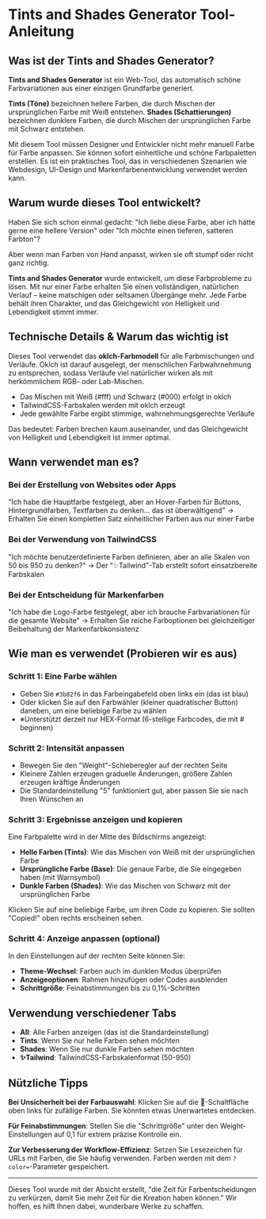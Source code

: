 # Tints and Shades Generator Tool-Anleitung

## Was ist der Tints and Shades Generator?

**Tints and Shades Generator** ist ein Web-Tool, das automatisch schöne Farbvariationen aus einer einzigen Grundfarbe generiert.

**Tints (Töne)** bezeichnen hellere Farben, die durch Mischen der ursprünglichen Farbe mit Weiß entstehen. **Shades (Schattierungen)** bezeichnen dunklere Farben, die durch Mischen der ursprünglichen Farbe mit Schwarz entstehen.

Mit diesem Tool müssen Designer und Entwickler nicht mehr manuell Farbe für Farbe anpassen. Sie können sofort einheitliche und schöne Farbpaletten erstellen. Es ist ein praktisches Tool, das in verschiedenen Szenarien wie Webdesign, UI-Design und Markenfarbenentwicklung verwendet werden kann.

## Warum wurde dieses Tool entwickelt?

Haben Sie sich schon einmal gedacht: "Ich liebe diese Farbe, aber ich hätte gerne eine hellere Version" oder "Ich möchte einen tieferen, satteren Farbton"?

Aber wenn man Farben von Hand anpasst, wirken sie oft stumpf oder nicht ganz richtig.

**Tints and Shades Generator** wurde entwickelt, um diese Farbprobleme zu lösen. Mit nur einer Farbe erhalten Sie einen vollständigen, natürlichen Verlauf – keine matschigen oder seltsamen Übergänge mehr. Jede Farbe behält ihren Charakter, und das Gleichgewicht von Helligkeit und Lebendigkeit stimmt immer.

## Technische Details & Warum das wichtig ist

Dieses Tool verwendet das **oklch-Farbmodell** für alle Farbmischungen und Verläufe.
Oklch ist darauf ausgelegt, der menschlichen Farbwahrnehmung zu entsprechen, sodass Verläufe viel natürlicher wirken als mit herkömmlichem RGB- oder Lab-Mischen.

- Das Mischen mit Weiß (#fff) und Schwarz (#000) erfolgt in oklch
- TailwindCSS-Farbskalen werden mit oklch erzeugt
- Jede gewählte Farbe ergibt stimmige, wahrnehmungsgerechte Verläufe

Das bedeutet: Farben brechen kaum auseinander, und das Gleichgewicht von Helligkeit und Lebendigkeit ist immer optimal.

## Wann verwendet man es?

### Bei der Erstellung von Websites oder Apps

"Ich habe die Hauptfarbe festgelegt, aber an Hover-Farben für Buttons, Hintergrundfarben, Textfarben zu denken... das ist überwältigend"
→ Erhalten Sie einen kompletten Satz einheitlicher Farben aus nur einer Farbe

### Bei der Verwendung von TailwindCSS

"Ich möchte benutzerdefinierte Farben definieren, aber an alle Skalen von 50 bis 950 zu denken?"
→ Der "✨Tailwind"-Tab erstellt sofort einsatzbereite Farbskalen

### Bei der Entscheidung für Markenfarben

"Ich habe die Logo-Farbe festgelegt, aber ich brauche Farbvariationen für die gesamte Website"
→ Erhalten Sie reiche Farboptionen bei gleichzeitiger Beibehaltung der Markenfarbkonsistenz

## Wie man es verwendet (Probieren wir es aus)

### Schritt 1: Eine Farbe wählen

- Geben Sie `#3b82f6` in das Farbeingabefeld oben links ein (das ist blau)
- Oder klicken Sie auf den Farbwähler (kleiner quadratischer Button) daneben, um eine beliebige Farbe zu wählen
- ※Unterstützt derzeit nur HEX-Format (6-stellige Farbcodes, die mit # beginnen)

### Schritt 2: Intensität anpassen

- Bewegen Sie den "Weight"-Schieberegler auf der rechten Seite
- Kleinere Zahlen erzeugen graduelle Änderungen, größere Zahlen erzeugen kräftige Änderungen
- Die Standardeinstellung "5" funktioniert gut, aber passen Sie sie nach Ihren Wünschen an

### Schritt 3: Ergebnisse anzeigen und kopieren

Eine Farbpalette wird in der Mitte des Bildschirms angezeigt:

- **Helle Farben (Tints)**: Wie das Mischen von Weiß mit der ursprünglichen Farbe
- **Ursprüngliche Farbe (Base)**: Die genaue Farbe, die Sie eingegeben haben (mit Warnsymbol)
- **Dunkle Farben (Shades)**: Wie das Mischen von Schwarz mit der ursprünglichen Farbe

Klicken Sie auf eine beliebige Farbe, um ihren Code zu kopieren. Sie sollten "Copied!" oben rechts erscheinen sehen.

### Schritt 4: Anzeige anpassen (optional)

In den Einstellungen auf der rechten Seite können Sie:

- **Theme-Wechsel**: Farben auch im dunklen Modus überprüfen
- **Anzeigeoptionen**: Rahmen hinzufügen oder Codes ausblenden
- **Schrittgröße**: Feinabstimmungen bis zu 0,1%-Schritten

## Verwendung verschiedener Tabs

- **All**: Alle Farben anzeigen (das ist die Standardeinstellung)
- **Tints**: Wenn Sie nur helle Farben sehen möchten
- **Shades**: Wenn Sie nur dunkle Farben sehen möchten
- **✨Tailwind**: TailwindCSS-Farbskalenformat (50-950)

## Nützliche Tipps

**Bei Unsicherheit bei der Farbauswahl**: Klicken Sie auf die 🔄-Schaltfläche oben links für zufällige Farben. Sie könnten etwas Unerwartetes entdecken.

**Für Feinabstimmungen**: Stellen Sie die "Schrittgröße" unter den Weight-Einstellungen auf 0,1 für extrem präzise Kontrolle ein.

**Zur Verbesserung der Workflow-Effizienz**: Setzen Sie Lesezeichen für URLs mit Farben, die Sie häufig verwenden. Farben werden mit dem `?color=`-Parameter gespeichert.

---

Dieses Tool wurde mit der Absicht erstellt, "die Zeit für Farbentscheidungen zu verkürzen, damit Sie mehr Zeit für die Kreation haben können." Wir hoffen, es hilft Ihnen dabei, wunderbare Werke zu schaffen.
